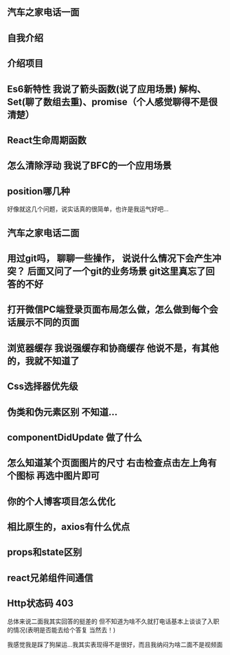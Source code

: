 ## 汽车之家电话一面
## 自我介绍
## 介绍项目
## Es6新特性  我说了箭头函数(说了应用场景) 解构、 Set(聊了数组去重)、promise（个人感觉聊得不是很清楚）
## React生命周期函数
## 怎么清除浮动  我说了BFC的一个应用场景
## position哪几种


好像就这几个问题，说实话真的很简单，也许是我运气好吧...



## 汽车之家电话二面

## 用过git吗， 聊聊一些操作， 说说什么情况下会产生冲突？ 后面又问了一个git的业务场景  git这里真忘了回答的不好
## 打开微信PC端登录页面布局怎么做，怎么做到每个会话展示不同的页面
## 浏览器缓存  我说强缓存和协商缓存 他说不是，有其他的，我就不知道了
## Css选择器优先级
## 伪类和伪元素区别   不知道...
## componentDidUpdate 做了什么  
## 怎么知道某个页面图片的尺寸   右击检查点击左上角有个图标 再选中图片即可
## 你的个人博客项目怎么优化
## 相比原生的，axios有什么优点
## props和state区别
## react兄弟组件间通信
## Http状态码 403

总体来说二面我其实回答的挺差的 但不知道为啥不久就打电话基本上谈谈了入职的情况(表明是否能去给个答复  当然去！)

我感觉我是踩了狗屎运...我其实表现得不是很好，而且我纳闷为啥二面不是视频面


